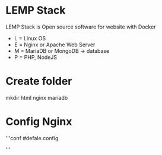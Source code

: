 # LEMP Stack
LEMP Stack is Open source software for website with Docker

* L = Linux OS
* E = Nginx or Apache Web Server
* M = MariaDB or MongoDB -> database
* P = PHP, NodeJS


# Create folder

mkdir html nginx mariadb

# Config Nginx

'''conf
#defale.config

'''




